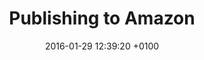 ---
layout: post
title: Publishing to Amazon
date: 2016-01-29 12:39:20 +0100
category: publishing
permalink: amazon
---